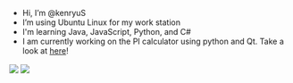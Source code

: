 - Hi, I’m @kenryuS
- I’m using Ubuntu Linux for my work station
- I'm learning Java, JavaScript, Python, and C#
- I am currently working on the PI calculator using python and Qt. Take a look at [here](https://github.com/users/kenryuS/projects/1)!

<img align=center src="https://github-readme-stats.vercel.app/api?username=kenryuS&show_icons=true&theme=onedark">

<img align=center src="https://github-readme-stats.vercel.app/api/top-langs/?username=kenryuS&layout=compact&theme=onedark">


<!---
kenryuS/kenryuS is a ✨ special ✨ repository because its `README.md` (this file) appears on your GitHub profile.
You can click the Preview link to take a look at your changes.
--->
